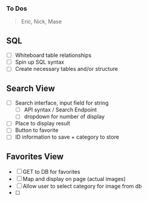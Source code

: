 ### To Dos ###
> Eric, Nick, Mase

## SQL ##
- [ ] Whiteboard table relationships
- [ ] Spin up SQL syntax
- [ ] Create necessary tables and/or structure

## Search View ##
- [ ] Search interface, input field for string
    - [ ] API syntax / Search Endpoint
    - [ ] dropdown for number of display
- [ ] Place to display result
- [ ] Button to favorite
- [ ] ID information to save + category to store

## Favorites View
- [ ] GET to DB for favorites 
- [ ] Map and display on page (actual images)
- [ ] Allow user to select category for image from db
- [ ] 
